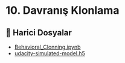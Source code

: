 # 10. Davranış Klonlama

<!--Index-->

## 📂 Harici Dosyalar

- [Behavioral_Clonning.ipynb](./Behavioral_Clonning.ipynb)
- [udacity-simulated-model.h5](./udacity-simulated-model.h5)

<!--Index-->
